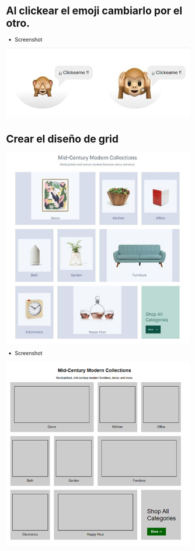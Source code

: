 # Al clickear el emoji cambiarlo por el otro.

- Screenshot

![alt text](./ss-monito.png)

# Crear el diseño de grid

![alt text](./grid-clase-1.jpg)

- Screenshot

![alt text](./ss-grid.png)
